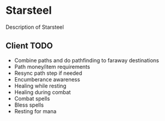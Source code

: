 Starsteel
=========

Description of Starsteel

Client TODO
-----------

* Combine paths and do pathfinding to faraway destinations
* Path money/item requirements
* Resync path step if needed
* Encumberance awareness
* Healing while resting
* Healing during combat
* Combat spells
* Bless spells
* Resting for mana

